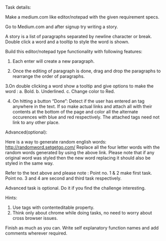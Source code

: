Task details:


Make a medium.com like editor/notepad with the given requirement specs.

Go to Medium.com and after signup try writing a story.

A story is a list of paragraphs separated by newline character or break. Double click a word and a tooltip to style the word is shown.

Build this editor/notepad type functionality with following features:
1. Each enter will create a new paragraph.

2. Once the editing of paragraph is done, drag and drop the paragraphs to rearrange the order of paragraphs.

3.On double clicking a word show a tooltip and give options to make the word : a. Bold. b. Underlined. c. Change color to Red.

4. On hitting a button “Done”: Detect if the user has entered an tag anywhere in the text. If so make actual links and attach all with their contents at the bottom of the page and color all the alternate occurences with blue and red respectively. The attached tags need not link to any other place.

Advanced(optional):

Here is a way to generate random english words: ﻿http://randomword.setgetgo.com/﻿
Replace all the four letter words with the random words generated by using the above link. Please note that if any original word was styled then the new word replacing it should also be styled in the same way.

Refer to the text above and please note :
Point no. 1 & 2 make first task.
Point no. 3 and 4 are second and third task respectively.

Advanced task is optional. Do it if you find the challenge interesting.

Hints:

1. Use tags with contenteditable property.
2. Think only about chrome while doing tasks, no need to worry about cross browser issues.

Finish as much as you can. Write self explanatory function names and add comments wherever required.
